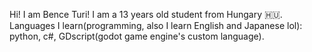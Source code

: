 Hi! I am Bence Turi!
I am a 13 years old student from Hungary 🇭🇺.
Languages I learn(programming, also I learn English and Japanese lol): python, c#, GDscript(godot game engine's custom language).
